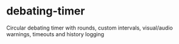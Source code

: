 # debating-timer
Circular debating timer with rounds, custom intervals, visual/audio warnings, timeouts and history logging
